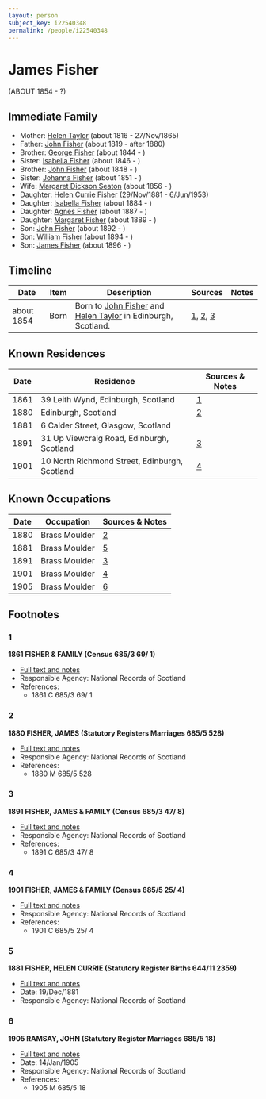 ```yaml
---
layout: person
subject_key: i22540348
permalink: /people/i22540348
---
```


# James Fisher
(ABOUT 1854 - ?)

## Immediate Family

* Mother: [Helen Taylor](./@47549486@-helen-taylor-b1816-d1865-11-27.md) (about 1816 - 27/Nov/1865)
* Father: [John Fisher](./@81248806@-john-fisher-b1819-d1880.md) (about 1819 - after 1880)
* Brother: [George Fisher](./@35202352@-george-fisher-b1844-d.md) (about 1844 - )
* Sister: [Isabella Fisher](./@74012383@-isabella-fisher-b1846-d.md) (about 1846 - )
* Brother: [John Fisher](./@60298048@-john-fisher-b1848-d.md) (about 1848 - )
* Sister: [Johanna Fisher](./@76159436@-johanna-fisher-b1851-d.md) (about 1851 - )
* Wife: [Margaret Dickson Seaton](./@45571672@-margaret-dickson-seaton-b1856-d.md) (about 1856 - )
* Daughter: [Helen Currie Fisher](./@18426904@-helen-currie-fisher-b1881-11-29-d1953-6-6.md) (29/Nov/1881 - 6/Jun/1953)
* Daughter: [Isabella Fisher](./@51349357@-isabella-fisher-b1884-d.md) (about 1884 - )
* Daughter: [Agnes Fisher](./@45605556@-agnes-fisher-b1887-d.md) (about 1887 - )
* Daughter: [Margaret Fisher](./@21244212@-margaret-fisher-b1889-d.md) (about 1889 - )
* Son: [John Fisher](./@59036117@-john-fisher-b1892-d.md) (about 1892 - )
* Son: [William Fisher](./@85653512@-william-fisher-b1894-d.md) (about 1894 - )
* Son: [James Fisher](./@39137337@-james-fisher-b1896-d.md) (about 1896 - )

## Timeline

Date | Item | Description | Sources | Notes
---|---|---|---|---
about 1854 | Born | Born to [John Fisher](./@81248806@-john-fisher-b1819-d1880.md) and [Helen Taylor](./@47549486@-helen-taylor-b1816-d1865-11-27.md) in Edinburgh, Scotland. | [1](#1), [2](#2), [3](#3) | 

## Known Residences

Date | Residence | Sources & Notes
---|---|---
1861 | 39 Leith Wynd, Edinburgh, Scotland | [1](#1)
1880 | Edinburgh, Scotland | [2](#2)
1881 | 6 Calder Street, Glasgow, Scotland | 
1891 | 31 Up Viewcraig Road, Edinburgh, Scotland | [3](#3)
1901 | 10 North Richmond Street, Edinburgh, Scotland | [4](#4)

## Known Occupations

Date | Occupation | Sources & Notes
---|---|---
1880 | Brass Moulder | [2](#2)
1881 | Brass Moulder | [5](#5)
1891 | Brass Moulder | [3](#3)
1901 | Brass Moulder | [4](#4)
1905 | Brass Moulder | [6](#6)

## Footnotes

### 1

**1861 FISHER & FAMILY (Census 685/3 69/ 1)**

* [Full text and notes](../sources/@81393510@-1861-fisher-&-family-census-685-3-69-1-.md)
* Responsible Agency: National Records of Scotland
* References: 
  * 1861 C 685/3 69/ 1

### 2

**1880 FISHER, JAMES (Statutory Registers Marriages 685/5 528)**

* [Full text and notes](../sources/@35889678@-1880-fisher,-james-statutory-registers-marriages-685-5-528-.md)
* Responsible Agency: National Records of Scotland
* References: 
  * 1880 M 685/5 528

### 3

**1891 FISHER, JAMES & FAMILY (Census 685/3 47/ 8)**

* [Full text and notes](../sources/@51582829@-1891-fisher,-james-&-family-census-685-3-47-8-.md)
* Responsible Agency: National Records of Scotland
* References: 
  * 1891 C 685/3 47/ 8

### 4

**1901 FISHER, JAMES & FAMILY (Census 685/5 25/ 4)**

* [Full text and notes](../sources/@142832@-1901-fisher,-james-&-family-census-685-5-25-4-.md)
* Responsible Agency: National Records of Scotland
* References: 
  * 1901 C 685/5 25/ 4

### 5

**1881 FISHER, HELEN CURRIE (Statutory Register Births 644/11 2359)**

* [Full text and notes](../sources/@23925058@-1881-fisher,-helen-currie-statutory-register-births-644-11-2359-.md)
* Date: 19/Dec/1881
* Responsible Agency: National Records of Scotland

### 6

**1905 RAMSAY, JOHN (Statutory Register Marriages 685/5 18)**

* [Full text and notes](../sources/@83715308@-1905-ramsay,-john-statutory-register-marriages-685-5-18-.md)
* Date: 14/Jan/1905
* Responsible Agency: National Records of Scotland
* References: 
  * 1905 M 685/5 18

